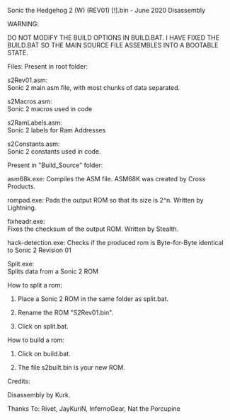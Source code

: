 Sonic the Hedgehog 2 (W) (REV01) [!].bin - June 2020 Disassembly

WARNING:

DO NOT MODIFY THE BUILD OPTIONS IN BUILD.BAT. I HAVE FIXED THE BUILD.BAT SO 
THE MAIN SOURCE FILE ASSEMBLES INTO A BOOTABLE STATE. 

Files:
Present in root folder:

s2Rev01.asm:	
		Sonic 2 main asm file, with most chunks of data separated.
		
s2Macros.asm: 	
		Sonic 2 macros used in code
		
s2RamLabels.asm:	
		Sonic 2 labels for Ram Addresses
		
s2Constants.asm:	
		Sonic 2 constants used in code.

Present in "Build_Source" folder:

asm68k.exe:	
		Compiles the ASM file. ASM68K was created by Cross Products.

rompad.exe:	
		Pads the output ROM so that its size is 2^n. Written by Lightning.

fixheadr.exe:	
		Fixes the checksum of the output ROM. Written by Stealth.

hack-detection.exe:
		Checks if the produced rom is Byte-for-Byte identical to Sonic 2 Revision 01

Split.exe:	
		Splits data from a Sonic 2 ROM

How to split a rom:

1.  Place a Sonic 2 ROM in the same folder as split.bat.

2.  Rename the ROM "S2Rev01.bin".

3.  Click on split.bat.

How to build a rom:

1.  Click on build.bat.

2.  The file s2built.bin is your new ROM.

Credits:

Disassembly by Kurk.

Thanks To: Rivet, JayKuriN, InfernoGear, Nat the Porcupine
